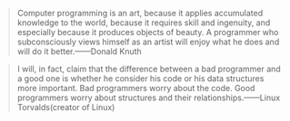 >Computer programming is an art, because it applies accumulated knowledge to the world, because it requires skill and ingenuity, and especially because it produces objects of beauty. A programmer who subconsciously views himself as an artist will enjoy what he does and will do it better.——Donald Knuth

>I will, in fact, claim that the difference between a bad programmer and a good one is whether he consider his code or his data structures more important. Bad programmers worry about the code. Good programmers worry about structures and their relationships.——Linux Torvalds(creator of Linux)
